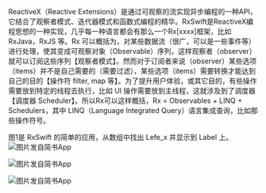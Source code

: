 ReactiveX（Reactive Extensions）是通过可观察的流实现异步编程的一种API，它结合了观察者模式、迭代器模式和函数式编程的精华。RxSwift是ReactiveX编程思想的一种实现，几乎每一种语言都会有那么一个Rx[xxxx]框架，比如 RxJava，RxJS 等。Rx 可以概括为，对某些数据流（很广，可以是一些事件等）进行处理，使其变成可观察对象（Observable）序列，这样观察者（observer）就可以订阅这些序列【观察者模式】。然而对于订阅者来说（observer）某些选项（items）并不是自己需要的（需要过滤），某些选项（items）需要转换才能达到自己的目的【操作符 filter, map 等】。为了提升用户体验，或其它目的，有些操作需要放到特定的线程去执行，比如 UI 操作需要放到主线程，这就涉及到了调度器【调度器 Scheduler】。所以Rx可以这样概括，Rx = Observables + LINQ + Schedulers，其中 LINQ（Language Integrated Query）语言集成查询，比如那些操作符号。

图1是 RxSwift 的简单的应用，从数组中找出 Lefe_x 并显示到 Label 上。
![图片发自简书App](http://upload-images.jianshu.io/upload_images/1664496-4ff798745469df9c.jpg)

![图片发自简书App](http://upload-images.jianshu.io/upload_images/1664496-cbc88d52c0be8b8e.jpg)

![图片发自简书App](http://upload-images.jianshu.io/upload_images/1664496-2fa84fd7653e31b7.jpg)


